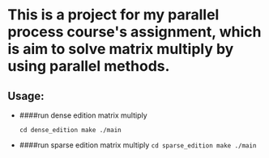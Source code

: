 This is a project for my parallel process course's assignment, which is aim to solve matrix multiply by using parallel methods.
================================================================================================================================

Usage:
------
* ####run dense edition matrix multiply

    `cd dense_edition
    make
    ./main`
	
* ####run sparse edition matrix multiply
    `cd sparse_edition
    make
    ./main`
